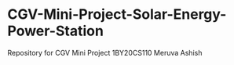 # CGV-Mini-Project-Solar-Energy-Power-Station
Repository for CGV Mini Project 1BY20CS110 Meruva Ashish
